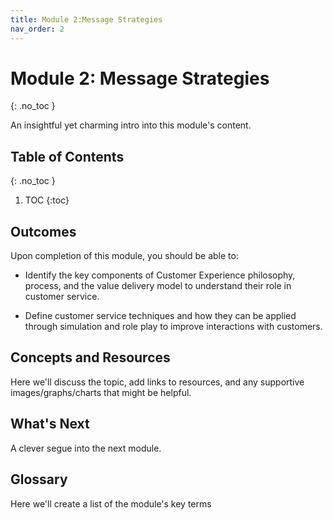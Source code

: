 ```yaml
---
title: Module 2:Message Strategies
nav_order: 2
---
```


<!-- prettier-ignore-start -->

# Module 2: Message Strategies
{: .no_toc }

An insightful yet charming intro into this module's content.

## Table of Contents
{: .no_toc }

1. TOC
{:toc}

<!-- prettier-ignore-end -->

## Outcomes

Upon completion of this module, you should be able to:

- Identify the key components of Customer Experience philosophy, process, and the value delivery model to understand their role in customer service.

- Define customer service techniques and how they can be applied through simulation and role play to improve interactions with customers.

## Concepts and Resources

Here we'll discuss the topic, add links to resources, and any supportive images/graphs/charts that might be helpful.

## What's Next

A clever segue into the next module.

## Glossary

Here we'll create a list of the module's key terms
